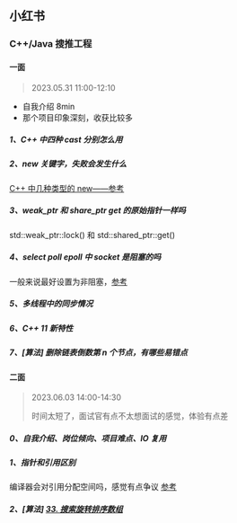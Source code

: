 ## 小红书

### C++/Java 搜推工程

#### 一面

> 2023.05.31 11:00-12:10

- 自我介绍 8min
- 那个项目印象深刻，收获比较多

##### 1、C++ 中四种 cast 分别怎么用

##### 2、new 关键字，失败会发生什么

[C++ 中几种类型的 new——参考](https://interviewguide.cn/notes/03-hunting_job/02-interview/01-01-03-basic.html#_41%E3%80%81c-%E4%B8%AD%E6%9C%89%E5%87%A0%E7%A7%8D%E7%B1%BB%E5%9E%8B%E7%9A%84new)



##### 3、weak_ptr 和 share_ptr get 的原始指针一样吗

std::weak_ptr::lock() 和 std::shared_ptr::get()



##### 4、select poll epoll 中 socket 是阻塞的吗

一般来说最好设置为非阻塞，[参考](https://xiaolincoding.com/os/8_network_system/selete_poll_epoll.html)



##### 5、多线程中的同步情况

##### 6、C++ 11 新特性

##### 7、[算法] 删除链表倒数第 n 个节点，有哪些易错点



#### 二面

> 2023.06.03 14:00-14:30 
>
> 时间太短了，面试官有点不太想面试的感觉，体验有点差

##### 0、自我介绍、岗位倾向、项目难点、IO 复用

##### 1、指针和引用区别

编译器会对引用分配空间吗，感觉有点争议 [参考](https://www.nowcoder.com/feed/main/detail/70f117f65cd64b6a9e6f409ef0982cf0?)

##### 2、[算法] [33. 搜索旋转排序数组](https://leetcode.cn/problems/search-in-rotated-sorted-array/)

